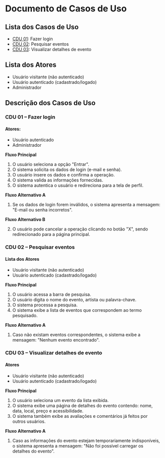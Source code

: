 # Documento de Casos de Uso

## Lista dos Casos de Uso

- [CDU 01](#cdu-01--fazer-login): Fazer login
- [CDU 02](#cdu-02--pesquisar-eventos): Pesquisar eventos
- [CDU 03](#cdu-03--visualizar-detalhes-de-evento): Visualizar detalhes de evento

## Lista dos Atores

- Usuário visitante (não autenticado)
- Usuário autenticado (cadastrado/logado)
- Administrador

## Descrição dos Casos de Uso

### CDU 01 – Fazer login

#### Atores: 
- Usuário autenticado
- Administrador

**Fluxo Principal**

1. O usuário seleciona a opção "Entrar".
2. O sistema solicita os dados de login (e-mail e senha).
3. O usuário insere os dados e confirma a operação.
4. O sistema valida as informações fornecidas.
5. O sistema autentica o usuário e redireciona para a tela de perfil.

**Fluxo Alternativo A**

1. Se os dados de login forem inválidos, o sistema apresenta a mensagem: "E-mail ou senha incorretos".

**Fluxo Alternativo B**

2. O usuário pode cancelar a operação clicando no botão "X", sendo redirecionado para a página principal.

### CDU 02 – Pesquisar eventos

#### Lista dos Atores 

- Usuário visitante (não autenticado)
- Usuário autenticado (cadastrado/logado)

**Fluxo Principal**

1. O usuário acessa a barra de pesquisa.
2. O usuário digita o nome do evento, artista ou palavra-chave.
3. O sistema processa a pesquisa.
4. O sistema exibe a lista de eventos que correspondem ao termo pesquisado.

**Fluxo Alternativo A**

1. Caso não existam eventos correspondentes, o sistema exibe a mensagem: "Nenhum evento encontrado".

### CDU 03 – Visualizar detalhes de evento

####  Atores 

- Usuário visitante (não autenticado)
- Usuário autenticado (cadastrado/logado)
  
**Fluxo Principal**

1. O usuário seleciona um evento da lista exibida.
2. O sistema exibe uma página de detalhes do evento contendo: nome, data, local, preço e acessibilidade.
3. O sistema também exibe as avaliações e comentários já feitos por outros usuários.

**Fluxo Alternativo A**

1. Caso as informações do evento estejam temporariamente indisponíveis, o sistema apresenta a mensagem: "Não foi possível carregar os detalhes do evento".
